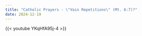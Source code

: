 ```yaml
---
title: "Catholic Prayers - \"Vain Repetitions\" (Mt. 6:7)?"
date: 2024-12-19
---
```


{{< youtube YKqHfA95j-4 >}}
